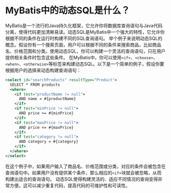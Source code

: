 # MyBatis中的动态SQL是什么？
MyBatis是一个流行的Java持久化框架，它允许你将数据库查询语句与Java代码分离，使得代码更加清晰易读。动态SQL是MyBatis中一个强大的特性，它允许你根据不同的条件在运行时构建不同的SQL查询语句。
举个例子来说明动态SQL的概念。假设你有一个搜索页面，用户可以根据不同的条件来搜索商品，比如商品名、价格范围和分类。使用动态SQL，你可以构建一个灵活的查询语句，只在用户提供相关条件时包含这些条件。
在MyBatis中，你可以使用`<if>`、`<choose>`、`<when>`、`<otherwise>`等标签来构建动态SQL。以下是一个简单的例子，假设你要根据用户的选择来动态构建查询语句：
```xml
<select id="searchProducts" resultType="Product">
  SELECT * FROM products
  <where>
    <if test="productName != null">
      AND name = #{productName}
    </if>
    <if test="minPrice != null">
      AND price >= #{minPrice}
    </if>
    <if test="maxPrice != null">
      AND price <= #{maxPrice}
    </if>
    <if test="category != null">
      AND category = #{category}
    </if>
  </where>
</select>
```
在这个例子中，如果用户输入了商品名、价格范围或分类，对应的条件会被包含在查询语句中。如果用户没有提供某个条件，那么相应的`<if>`块就会被忽略，从而构建出适合的查询语句。
动态SQL使得构建灵活的、适应不同情况的查询变得非常方便。这可以减少重复代码，提高代码的可维护性和可读性。
